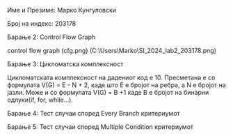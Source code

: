 Име и Презиме: Марко Кунгуловски

Број на индекс: 203178

Барање 2: Control Flow Graph

control flow graph (cfg.png) (C:\Users\Marko\SI_2024_lab2_203178.png)

Барање 3: Цикломатска комплексност

Цикломатската комплексност на дадениот код е 10. Пресметана е со формулата V(G) = E - N + 2, каде што E е бројот на ребра, а N е бројот на јазли. Може и со формулата V(G) = B +1 каде B е бројот на бинарни одлуки(if, for, while...).

Барање 4: Тест случаи според Every Branch критериумот

Барање 5: Тест случаи според Multiple Condition критериумот